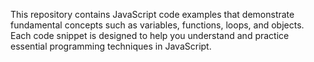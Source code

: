 This repository contains JavaScript code examples that demonstrate fundamental concepts such as variables, functions, loops, and objects. Each code snippet is designed to help you understand and practice essential programming techniques in JavaScript.